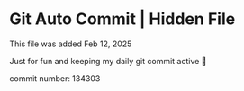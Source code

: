 # Git Auto Commit | Hidden File

This file was added Feb 12, 2025

Just for fun and keeping my daily git commit active 🤪

commit number: 134303
